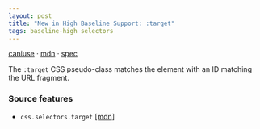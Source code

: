 ```yaml
---
layout: post
title: "New in High Baseline Support: :target"
tags: baseline-high selectors
---
```


[caniuse](https://caniuse.com/?search=target) · [mdn](https://developer.mozilla.org/en-US/search?q=:target) · [spec](https://drafts.csswg.org/selectors-4/#the-target-pseudo)

The `:target` CSS pseudo-class matches the element with an ID matching the URL fragment.

### Source features

- ``css.selectors.target`` [[mdn]](https://developer.mozilla.org/en-US/search?q=css.selectors.target)
